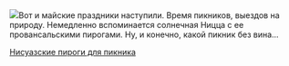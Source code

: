 <!--2025-05-01 23:16:55-->
<div class="yb">
  <div class="rss povarenok"><a href="https://www.povarenok.ru/recipes/show/182576/"><img src="https://www.povarenok.ru/data/cache/2025may/02/01/3173952_52731-640x480.jpg"></a>Вот и майские праздники наступили. Время пикников, выездов на природу. Немедленно вспоминается солнечная Ницца с ее 
провансальскими пирогами. Ну, и конечно, какой пикник без вина... <p class="titl"><a href="https://www.povarenok.ru/recipes/show/182576/">Нисуазские пироги для пикника</a></p></div>
</div>

